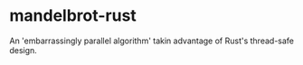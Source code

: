 # mandelbrot-rust
An 'embarrassingly parallel algorithm' takin advantage of Rust's thread-safe design.
